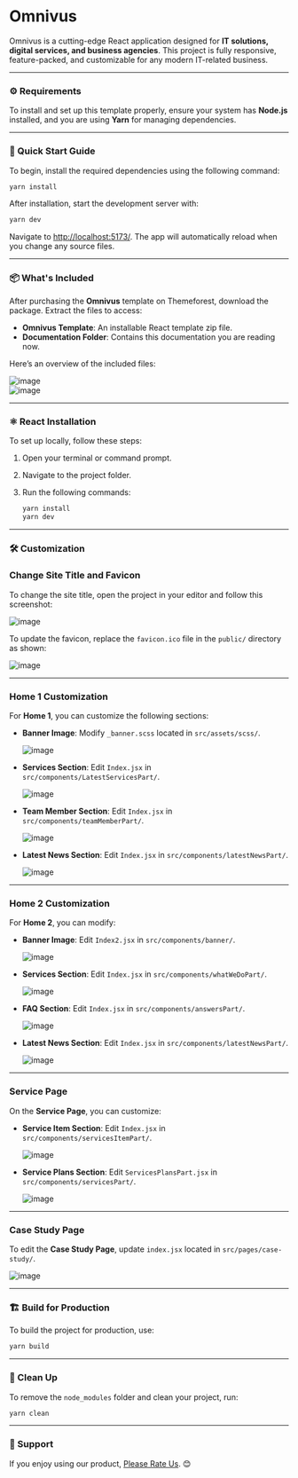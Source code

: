 # Omnivus  

Omnivus is a cutting-edge React application designed for **IT solutions, digital services, and business agencies**. This project is fully responsive, feature-packed, and customizable for any modern IT-related business.  

---

### ⚙️ Requirements  

To install and set up this template properly, ensure your system has **Node.js** installed, and you are using **Yarn** for managing dependencies.  

---

### 🚀 Quick Start Guide  

To begin, install the required dependencies using the following command:  

```bash
yarn install
```

After installation, start the development server with:  

```bash
yarn dev
```

Navigate to [http://localhost:5173/](http://localhost:5173/). The app will automatically reload when you change any source files.  

---

### 📦 What's Included  

After purchasing the **Omnivus** template on Themeforest, download the package. Extract the files to access:  

- **Omnivus Template**: An installable React template zip file.
- **Documentation Folder**: Contains this documentation you are reading now.  

Here’s an overview of the included files:  

![image](./main.png)  
![image](./fils.png)  

---

### ⚛️ React Installation  

To set up locally, follow these steps:  

1. Open your terminal or command prompt.  
2. Navigate to the project folder.  
3. Run the following commands:  

   ```bash
   yarn install
   yarn dev
   ```

---

### 🛠️ Customization  

### Change Site Title and Favicon  

To change the site title, open the project in your editor and follow this screenshot:  

![image](./title.png)  

To update the favicon, replace the `favicon.ico` file in the `public/` directory as shown:  

![image](./icon.png)  

---

### Home 1 Customization  

For **Home 1**, you can customize the following sections:  

- **Banner Image**: Modify `_banner.scss` located in `src/assets/scss/`.  

  ![image](./banner-imgs.png)  

- **Services Section**: Edit `Index.jsx` in `src/components/LatestServicesPart/`.  

  ![image](./service.png)  

- **Team Member Section**: Edit `Index.jsx` in `src/components/teamMemberPart/`.  

  ![image](./team-member.png)  

- **Latest News Section**: Edit `Index.jsx` in `src/components/latestNewsPart/`.  

  ![image](./news-blog.png)  

---

### Home 2 Customization  

For **Home 2**, you can modify:  

- **Banner Image**: Edit `Index2.jsx` in `src/components/banner/`.  

  ![image](./banner-img-2.png)  

- **Services Section**: Edit `Index.jsx` in `src/components/whatWeDoPart/`.  

  ![image](./service-2.png)  

- **FAQ Section**: Edit `Index.jsx` in `src/components/answersPart/`.  

  ![image](./faq-home-2.png)  

- **Latest News Section**: Edit `Index.jsx` in `src/components/latestNewsPart/`.  

  ![image](./news-blog.png)  

---

### Service Page  

On the **Service Page**, you can customize:  

- **Service Item Section**: Edit `Index.jsx` in `src/components/servicesItemPart/`.  

  ![image](./service-item.png)  

- **Service Plans Section**: Edit `ServicesPlansPart.jsx` in `src/components/servicesPart/`.  

  ![image](./service-plan.png)  

---

### Case Study Page  

To edit the **Case Study Page**, update `index.jsx` located in `src/pages/case-study/`.  

![image](./case-stydy.png)  

---

### 🏗️ Build for Production  

To build the project for production, use:  

```bash
yarn build
```

---

### 🧹 Clean Up  

To remove the `node_modules` folder and clean your project, run:  

```bash
yarn clean
```

---

### 📧 Support  

If you enjoy using our product, [Please Rate Us](https://themeforest.net/user/ducor). 😊  

